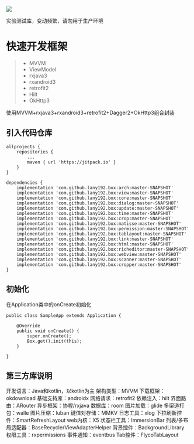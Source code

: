 [![](https://jitpack.io/v/lany192/box.svg)](https://jitpack.io/#lany192/box)

实验测试库，变动频繁，请勿用于生产环境

# 快速开发框架

> * MVVM
> * ViewModel
> * rxjava3
> * rxandroid3
> * retrofit2
> * Hilt
> * OkHttp3
>
使用MVVM+rxjava3+rxandroid3+retrofit2+Dagger2+OkHttp3组合封装

## 引入代码仓库

    allprojects {
        repositories {
            ...
            maven { url 'https://jitpack.io' }
        }
    }

	dependencies {
        implementation 'com.github.lany192.box:arch:master-SNAPSHOT'
        implementation 'com.github.lany192.box:view:master-SNAPSHOT'
        implementation 'com.github.lany192.box:core:master-SNAPSHOT'
        implementation 'com.github.lany192.box:dialog:master-SNAPSHOT'
        implementation 'com.github.lany192.box:update:master-SNAPSHOT'
        implementation 'com.github.lany192.box:time:master-SNAPSHOT'
        implementation 'com.github.lany192.box:crop:master-SNAPSHOT'
        implementation 'com.github.lany192.box:matisse:master-SNAPSHOT'
        implementation 'com.github.lany192.box:permission:master-SNAPSHOT'
        implementation 'com.github.lany192.box:tablayout:master-SNAPSHOT'
        implementation 'com.github.lany192.box:link:master-SNAPSHOT'
        implementation 'com.github.lany192.box:html:master-SNAPSHOT'
        implementation 'com.github.lany192.box:richeditor:master-SNAPSHOT'
        implementation 'com.github.lany192.box:webview:master-SNAPSHOT'
        implementation 'com.github.lany192.box:scanner:master-SNAPSHOT'
        implementation 'com.github.lany192.box:cropper:master-SNAPSHOT'
	}

## 初始化

在Application类中的onCreate初始化

    public class SampleApp extends Application {
    
        @Override
        public void onCreate() {
            super.onCreate();
            Box.get().init(this);
        }
    
    }
    
## 第三方库说明
开发语言：Java和kotlin，以kotlin为主
架构类型：MVVM
下载框架：okdownload
基础支持库：androidx
网络请求：retrofit2
依赖注入：hilt
界面路由：ARouter
异步框架：协程/rxjava
数据库：room
图片加载：glide
多渠道打包：walle
图片压缩：luban
键值对存储：MMKV
日志工具：xlog
下拉刷新控件：SmartRefreshLayout
web内核：X5
状态栏工具：ImmersionBar
列表/多布局适配器：BaseRecyclerViewAdapterHelper
背景控件：BackgroundLibrary
权限工具：rxpermissions
事件通知：eventbus
Tab控件：FlycoTabLayout
